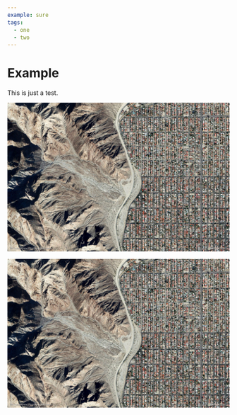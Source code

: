 ```yaml
---
example: sure
tags:
  - one
  - two
---
```


# Example

This is just a test.

![image test](hey.jpg)

![image test](hey.jpg)